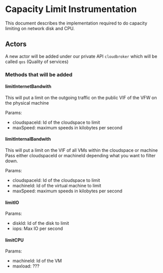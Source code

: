 # Capacity Limit Instrumentation

This document describes the implementation required to do capacity limiting on network disk and CPU.

## Actors

A new actor will be added under our private API `cloudbroker` which will be called `qos` (Quality of services)

### Methods that will be added

#### limitInternetBandwith

This will put a limit on the outgoing traffic on the public VIF of the VFW on the physical machine

Params:
* cloudspaceId: Id of the cloudspace to limit
* maxSpeed: maximum speeds in kilobytes per second


#### limitInternalBandwith

This will put a limit on the VIF of all VMs within the cloudspace or machine
Pass either cloudspaceId or machineId depending what you want to filter down.


Params:
* cloudspaceId: Id of the cloudspace to limit
* machineId: Id of the virtual machine to limit
* maxSpeed: maximum speeds in kilobytes per second

#### limitIO

Params:
* diskId: Id of the disk to limit
* iops: Max IO per second

#### limitCPU

Params:
* machineId: Id of the VM
* maxload: ???
